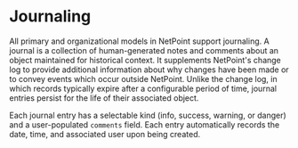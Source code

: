 # Journaling

All primary and organizational models in NetPoint support journaling. A journal is a collection of human-generated notes and comments about an object maintained for historical context. It supplements NetPoint's change log to provide additional information about why changes have been made or to convey events which occur outside NetPoint. Unlike the change log, in which records typically expire after a configurable period of time, journal entries persist for the life of their associated object.

Each journal entry has a selectable kind (info, success, warning, or danger) and a user-populated `comments` field. Each entry automatically records the date, time, and associated user upon being created.
